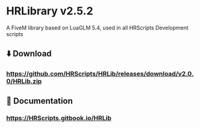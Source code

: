 # HRLibrary v2.5.2
A FiveM library based on LuaGLM 5.4, used in all HRScripts Development scripts

## ⬇️ Download
### https://github.com/HRScripts/HRLib/releases/download/v2.0.0/HRLib.zip

## 📘 Documentation
### https://HRScripts.gitbook.io/HRLib
